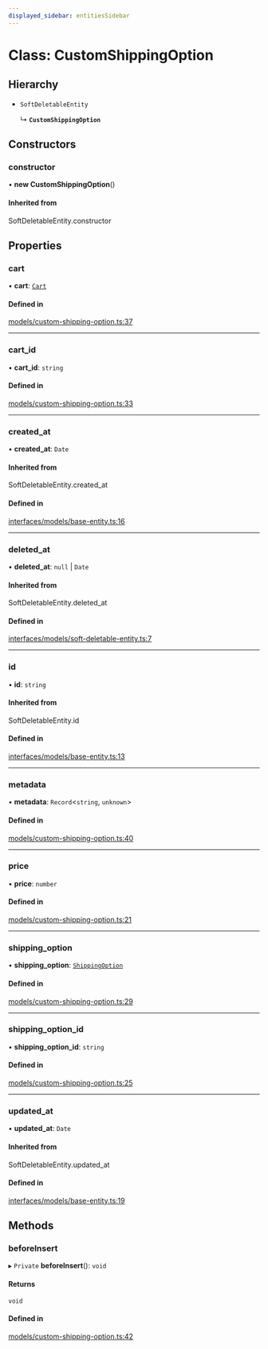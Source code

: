 ```yaml
---
displayed_sidebar: entitiesSidebar
---
```


# Class: CustomShippingOption

## Hierarchy

- `SoftDeletableEntity`

  ↳ **`CustomShippingOption`**

## Constructors

### constructor

• **new CustomShippingOption**()

#### Inherited from

SoftDeletableEntity.constructor

## Properties

### cart

• **cart**: [`Cart`](Cart.md)

#### Defined in

[models/custom-shipping-option.ts:37](https://github.com/medusajs/medusa/blob/35df4962f/packages/medusa/src/models/custom-shipping-option.ts#L37)

___

### cart\_id

• **cart\_id**: `string`

#### Defined in

[models/custom-shipping-option.ts:33](https://github.com/medusajs/medusa/blob/35df4962f/packages/medusa/src/models/custom-shipping-option.ts#L33)

___

### created\_at

• **created\_at**: `Date`

#### Inherited from

SoftDeletableEntity.created\_at

#### Defined in

[interfaces/models/base-entity.ts:16](https://github.com/medusajs/medusa/blob/35df4962f/packages/medusa/src/interfaces/models/base-entity.ts#L16)

___

### deleted\_at

• **deleted\_at**: ``null`` \| `Date`

#### Inherited from

SoftDeletableEntity.deleted\_at

#### Defined in

[interfaces/models/soft-deletable-entity.ts:7](https://github.com/medusajs/medusa/blob/35df4962f/packages/medusa/src/interfaces/models/soft-deletable-entity.ts#L7)

___

### id

• **id**: `string`

#### Inherited from

SoftDeletableEntity.id

#### Defined in

[interfaces/models/base-entity.ts:13](https://github.com/medusajs/medusa/blob/35df4962f/packages/medusa/src/interfaces/models/base-entity.ts#L13)

___

### metadata

• **metadata**: `Record`<`string`, `unknown`\>

#### Defined in

[models/custom-shipping-option.ts:40](https://github.com/medusajs/medusa/blob/35df4962f/packages/medusa/src/models/custom-shipping-option.ts#L40)

___

### price

• **price**: `number`

#### Defined in

[models/custom-shipping-option.ts:21](https://github.com/medusajs/medusa/blob/35df4962f/packages/medusa/src/models/custom-shipping-option.ts#L21)

___

### shipping\_option

• **shipping\_option**: [`ShippingOption`](ShippingOption.md)

#### Defined in

[models/custom-shipping-option.ts:29](https://github.com/medusajs/medusa/blob/35df4962f/packages/medusa/src/models/custom-shipping-option.ts#L29)

___

### shipping\_option\_id

• **shipping\_option\_id**: `string`

#### Defined in

[models/custom-shipping-option.ts:25](https://github.com/medusajs/medusa/blob/35df4962f/packages/medusa/src/models/custom-shipping-option.ts#L25)

___

### updated\_at

• **updated\_at**: `Date`

#### Inherited from

SoftDeletableEntity.updated\_at

#### Defined in

[interfaces/models/base-entity.ts:19](https://github.com/medusajs/medusa/blob/35df4962f/packages/medusa/src/interfaces/models/base-entity.ts#L19)

## Methods

### beforeInsert

▸ `Private` **beforeInsert**(): `void`

#### Returns

`void`

#### Defined in

[models/custom-shipping-option.ts:42](https://github.com/medusajs/medusa/blob/35df4962f/packages/medusa/src/models/custom-shipping-option.ts#L42)

